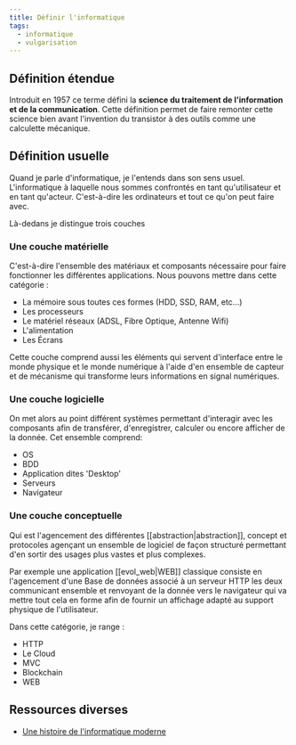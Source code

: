 ```yaml
---
title: Définir l'informatique
tags:
  - informatique
  - vulgarisation
---
```


## Définition étendue

Introduit en 1957 ce terme défini la **science du traitement de l'information et de la communication**. Cette définition permet de faire remonter cette science bien avant l'invention du transistor à des outils comme une calculette mécanique.

## Définition usuelle

Quand je parle d'informatique, je l'entends dans son sens usuel. L'informatique à laquelle nous sommes confrontés en tant qu'utilisateur et en tant qu'acteur. C'est-à-dire les ordinateurs et tout ce qu'on peut faire avec.

Là-dedans je distingue trois couches

### Une couche matérielle

C'est-à-dire l'ensemble des matériaux et composants nécessaire pour faire fonctionner les différentes applications. Nous pouvons mettre dans cette catégorie :

- La mémoire sous toutes ces formes (HDD, SSD, RAM, etc...)
- Les processeurs
- Le matériel réseaux (ADSL, Fibre Optique, Antenne Wifi)
- L'alimentation
- Les Écrans

Cette couche comprend aussi les éléments qui servent d'interface entre le monde physique et le monde numérique à l'aide d'en ensemble de capteur et de mécanisme qui transforme leurs informations en signal numériques.

### Une couche logicielle

On met alors au point différent systèmes permettant d'interagir avec les composants afin de transférer, d'enregistrer, calculer ou encore afficher de la donnée. Cet ensemble comprend:

- OS
- BDD
- Application dites 'Desktop'
- Serveurs
- Navigateur

### Une couche conceptuelle

Qui est l'agencement des différentes [[abstraction|abstraction]], concept et protocoles agençant un ensemble de logiciel de façon structuré permettant d'en sortir des usages plus vastes et plus complexes.

Par exemple une application [[evol_web|WEB]] classique consiste en l'agencement d'une Base de données associé à un serveur HTTP les deux communicant ensemble et renvoyant de la donnée vers le navigateur qui va mettre tout cela en forme afin de fournir un affichage adapté au support physique de l'utilisateur.

Dans cette catégorie, je range :

- HTTP
- Le Cloud
- MVC
- Blockchain
- WEB

## Ressources diverses

- [Une histoire de l'informatique moderne](https://www.youtube.com/watch?v=kc-PVtVIFu4&list=PLprHUtvQI2ADFOgnaJcKzt04i0YlS1Q7N)
